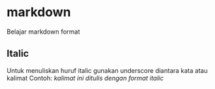 # markdown
Belajar markdown format

## Italic
Untuk menuliskan huruf italic gunakan underscore diantara kata atau kalimat
Contoh: _kalimat ini ditulis dengan format italic_
